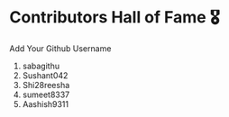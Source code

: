 # Contributors Hall of Fame 🎖
Add Your Github Username

1. sabagithu
2. Sushant042
3. Shi28reesha
4. sumeet8337
5. Aashish9311









